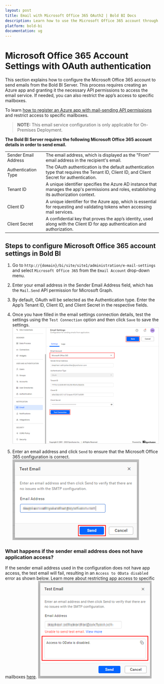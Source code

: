 ```yaml
---
layout: post
title: Email with Microsoft Office 365 OAuth2 | Bold BI Docs
description: Learn how to use the Microsoft Office 365 account through OAuth authentication for mail notifications on account activation, dashboard export, comments, etc.
platform: bold-bi
documentation: ug
---
```


# Microsoft Office 365 Account Settings with OAuth authentication

This section explains how to configure the Microsoft Office 365 account to send emails from the Bold BI Server. This process requires creating an Azure app and granting it the necessary API permissions to access the email service. If needed, you can also restrict the app’s access to specific mailboxes.

To learn [how to register an Azure app with mail-sending API permissions](/faq/how-to-register-an-azure-app-with-mail-sending-permissions/) and restrict access to specific mailboxes.

> **NOTE:** This email service configuration is only applicable for On-Premises Deployment.

**The Bold BI Server requires the following Microsoft Office 365 account details in order to send email.**

<table>
<tr>
    <td>Sender Email Address</td>
    <td>The email address, which is displayed as the "From" email address in the recipient's email.</td>
</tr>
<tr>
    <td>Authentication Type</td>
    <td>The OAuth authentication is the default authentication type that requires the Tenant ID, Client ID, and Client Secret for authentication.</td>
</tr>
<tr>
    <td>Tenant ID</td>
    <td>A unique identifier specifies the Azure AD instance that manages the app's permissions and roles, establishing its authorization context.</td>
</tr>
<tr>
    <td>Client ID</td>
    <td>A unique identifier for the Azure app, which is essential for requesting and validating tokens when accessing mail services.</td>
</tr>
<tr>
    <td>Client Secret</td>
    <td>A confidential key that proves the app’s identity, used along with the Client ID for app authentication and authorization.</td>
</tr>
</table>

## Steps to configure Microsoft Office 365 account settings in Bold BI

1. Go to `http://{domain}/bi/site/site1/administration/e-mail-settings` and select `Microsoft Office 365` from the `Email Account` drop-down menu.

2. Enter your email address in the Sender Email Address field, which has the `Mail.Send` API permission for Microsoft Graph.

3. By default, OAuth will be selected as the Authentication type. Enter the App’s Tenant ID, Client ID, and Client Secret in the respective fields.

4. Once you have filled in the email settings connection details, test the settings using the `Test Connection` option and then click `Save` to save the settings.
![Email Settings](/static/assets/site-administration/images/office365.png)

5. Enter an email address and click `Send` to ensure that the Microsoft Office 365 configuration is correct.
![Send Email](/static/assets/site-administration/images/send-email.png#width=35%)

### What happens if the sender email address does not have application access?
If the sender email address used in the configuration does not have app access, the test email will fail, resulting in an `Access to OData disabled` error as shown below. Learn more about restricting app access to specific mailboxes [here](/faq/how-to-register-an-azure-app-with-mail-sending-permissions/#restricting-app-access-to-specific-mailboxes).
![Send Email failed](/static/assets/site-administration/images/error-without-app-access.png#width=35%)